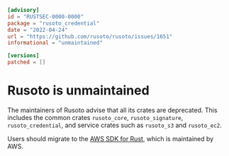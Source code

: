 ```toml
[advisory]
id = "RUSTSEC-0000-0000"
package = "rusoto_credential"
date = "2022-04-24"
url = "https://github.com/rusoto/rusoto/issues/1651"
informational = "unmaintained"

[versions]
patched = []
```

# Rusoto is unmaintained

The maintainers of Rusoto advise that all its crates are deprecated. This includes the common crates `rusoto_core`, `rusoto_signature`, `rusoto_credential`, and service crates such as `rusoto_s3` and `rusoto_ec2`.

Users should migrate to the [AWS SDK for Rust](https://github.com/awslabs/aws-sdk-rust), which is maintained by AWS.

